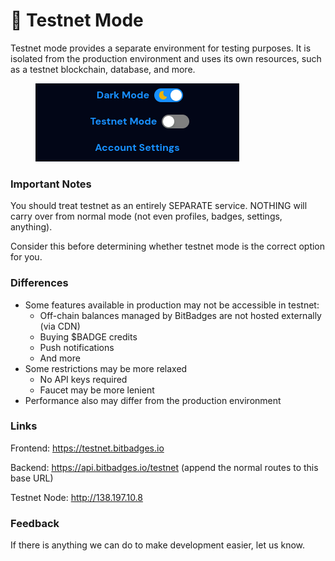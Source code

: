 # 🧪 Testnet Mode

Testnet mode provides a separate environment for testing purposes. It is isolated from the production environment and uses its own resources, such as a testnet blockchain, database, and more.

<figure><img src="../.gitbook/assets/image (1).png" alt=""><figcaption></figcaption></figure>

### Important Notes

You should treat testnet as an entirely SEPARATE service. NOTHING will carry over from normal mode (not even profiles, badges, settings, anything).

Consider this before determining whether testnet mode is the correct option for you.

### Differences

-   Some features available in production may not be accessible in testnet:
    -   Off-chain balances managed by BitBadges are not hosted externally (via CDN)
    -   Buying $BADGE credits
    -   Push notifications
    -   And more
-   Some restrictions may be more relaxed
    -   No API keys required
    -   Faucet may be more lenient
-   Performance also may differ from the production environment

###

### Links

Frontend: https://testnet.bitbadges.io

Backend: https://api.bitbadges.io/testnet (append the normal routes to this base URL)

Testnet Node: http://138.197.10.8

### Feedback

If there is anything we can do to make development easier, let us know.
